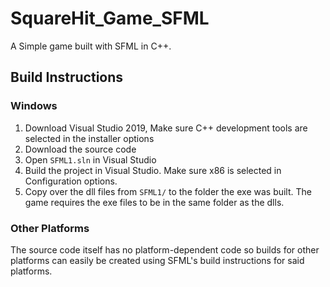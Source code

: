 # SquareHit_Game_SFML

A Simple game built with SFML in C++.

## Build Instructions

### Windows

1. Download Visual Studio 2019, Make sure C++ development tools are selected in the installer options
2. Download the source code
3. Open `SFML1.sln` in Visual Studio
4. Build the project in Visual Studio. Make sure x86 is selected in Configuration options.
5. Copy over the dll files from `SFML1/` to the folder the exe was built. The game requires the exe files
to be in the same folder as the dlls.

### Other Platforms

The source code itself has no platform-dependent code so builds for other platforms can easily be created
using SFML's build instructions for said platforms.
